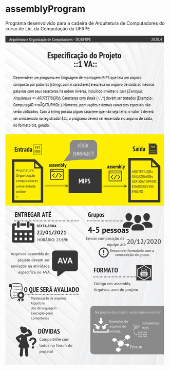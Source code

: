 # assemblyProgram
Programa desenvolvido para a cadeira de Arquitetura de Computadores do curso de Lic. da Computação da UFRPE

![](https://github.com/tacianoamorim/assemblyProgram/blob/main/especificação_do_projeto.jpg)
